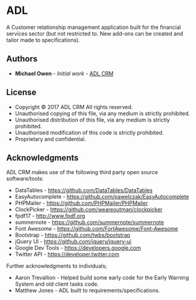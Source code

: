 # ADL

A Customer relationship management application built for the financial services sector (but not restricted to. New add-ons can be created and tailor made to specifications).

## Authors

* **Michael Owen** - *Initial work* - [ADL CRM](https://github.com/Protogenoi)

## License

 * Copyright © 2017 ADL CRM All rights reserved.
 * Unauthorised copying of this file, via any medium is strictly prohibited.
 * Unauthorised distribution of this file, via any medium is strictly prohibited.
 * Unauthorised modification of this code is strictly prohibited.
 * Proprietary and confidential.

## Acknowledgments

ADL CRM makes use of the following third party open source software/tools:
 *  DataTables - https://github.com/DataTables/DataTables
 *  EasyAutocomplete - https://github.com/pawelczak/EasyAutocomplete
 *  PHPMailer - https://github.com/PHPMailer/PHPMailer
 *  ClockPicker - https://github.com/weareoutman/clockpicker
 *  fpdf17 - http://www.fpdf.org
 *  summernote - https://github.com/summernote/summernote
 *  Font Awesome - https://github.com/FortAwesome/Font-Awesome
 *  Bootstrap - https://github.com/twbs/bootstrap
 *  jQuery UI - https://github.com/jquery/jquery-ui
 *  Google Dev Tools - https://developers.google.com
 *  Twitter API - https://developer.twitter.com

Further acknowledgments to individuals;

 *  Aaron Trevallion - Helped build some early code for the Early Warning System and old client tasks code.
 *  Matthew Jones - ADL built to requirements/specifications.